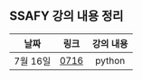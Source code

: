 ## SSAFY 강의 내용 정리

| 날짜 | 링크 | 강의 내용 |
|:----:|:----:|:------:|
| 7월 16일 | [0716](0716/0716.md) | python |